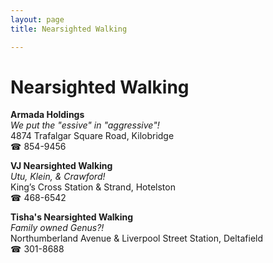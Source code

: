 ```yaml
---
layout: page 
title: Nearsighted Walking

---
```



# Nearsighted Walking


 **Armada Holdings**  
_We put the "essive" in "aggressive"!_  
4874 Trafalgar Square Road, Kilobridge  
☎ 854-9456

**VJ Nearsighted Walking**  
_Utu, Klein, & Crawford!_  
King’s Cross Station & Strand, Hotelston  
☎ 468-6542

**Tisha's Nearsighted Walking**  
_Family owned Genus?!_  
Northumberland Avenue & Liverpool Street Station, Deltafield  
☎ 301-8688

